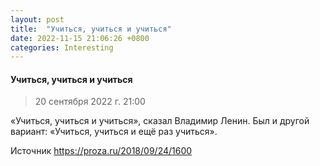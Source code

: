 ```yaml
---
layout: post
title:  "Учиться, учиться и учиться"
date: 2022-11-15 21:06:26 +0800
categories: Interesting
---
```


#### Учиться, учиться и учиться

> 20 сентября 2022 г.
21:00

«Учиться, учиться и учиться», сказал Владимир Ленин.
Был и другой вариант: «Учиться, учиться и ещё раз учиться».

Источник <https://proza.ru/2018/09/24/1600> 


